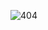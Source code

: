 ![404](https://user-images.githubusercontent.com/378023/89412096-6f759d80-d761-11ea-8c57-84b30ef3f2b1.png)
